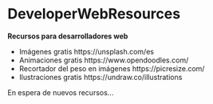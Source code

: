 # DeveloperWebResources
<div>
  <p><b>Recursos para desarrolladores web</b></p>
  <ul>
    <li>Imágenes gratis https://unsplash.com/es</li>
    <li>Animaciones gratis https://www.opendoodles.com/</li>
    <li>Recortador del peso en imágenes https://picresize.com/</li>
    <li>Ilustraciones gratis https://undraw.co/illustrations</li>
  </ul>
  <p>En espera de nuevos recursos...</p>
</div>
